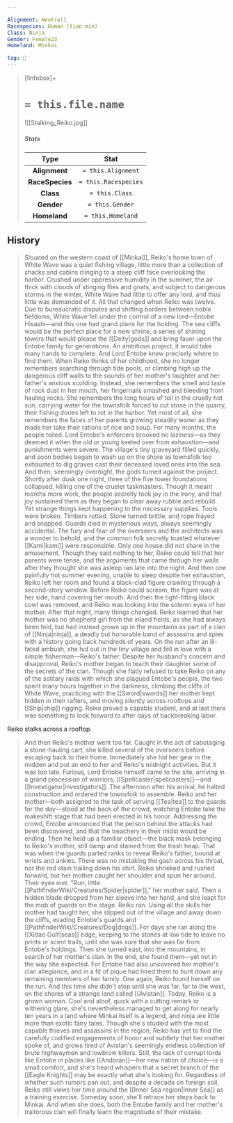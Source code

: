 ```yaml
---

Alignment: Neutral1
Racespecies: Human (tian-min)
Class: Ninja
Gender: Female23
Homeland: Minkai

tag: 👤️
---
```


> [!infobox]+
> #  `= this.file.name`
> ![[Stalking_Reiko.jpg]]
> ##### Stats
> Type | Stat |
> :---: |:---:|
> **Alignment** | `= this.Alignment` |
> **RaceSpecies** | `= this.Racespecies` |
> **Class** | `= this.Class` |
> **Gender** | `= this.Gender` |
> **Homeland** | `= this.Homeland` |



## History

> Situated on the western coast of [[Minkai]], Reiko's home town of White Wave was a quiet fishing village, little more than a collection of shacks and cabins clinging to a steep cliff face overlooking the harbor. Crushed under oppressive humidity in the summer, the air thick with clouds of stinging flies and gnats, and subject to dangerous storms in the winter, White Wave had little to offer any lord, and thus little was demanded of it.
> All that changed when Reiko was twelve. Due to bureaucratic disputes and shifting borders between noble fiefdoms, White Wave fell under the control of a new lord—Entobe Hisashi—and this one had grand plans for the holding. The sea cliffs would be the perfect place for a new shrine, a series of shining towers that would please the [[Deity|gods]] and bring favor upon the Entobe family for generations. An ambitious project, it would take many hands to complete. And Lord Entobe knew precisely where to find them.
> When Reiko thinks of her childhood, she no longer remembers searching through tide pools, or climbing high up the dangerous cliff walls to the sounds of her mother's laughter and her father's anxious scolding. Instead, she remembers the smell and taste of rock dust in her mouth, her fingernails smashed and bleeding from hauling rocks. She remembers the long hours of toil in the cruelly hot sun, carrying water for the townsfolk forced to cut stone in the quarry, their fishing dories left to rot in the harbor. Yet most of all, she remembers the faces of her parents growing steadily leaner as they made her take their rations of rice and soup.
> For many months, the people toiled. Lord Entobe's enforcers brooked no laziness—as they deemed it when the old or young keeled over from exhaustion—and punishments were severe. The village's tiny graveyard filled quickly, and soon bodies began to wash up on the shore as townsfolk too exhausted to dig graves cast their deceased loved ones into the sea.
> And then, seemingly overnight, the gods turned against the project. Shortly after dusk one night, three of the five tower foundations collapsed, killing one of the crueler taskmasters. Though it meant months more work, the people secretly took joy in the irony, and that joy sustained them as they began to clear away rubble and rebuild. Yet strange things kept happening to the necessary supplies. Tools were broken. Timbers rotted. Stone turned brittle, and rope frayed and snapped. Guards died in mysterious ways, always seemingly accidental. The fury and fear of the overseers and the architects was a wonder to behold, and the common folk secretly toasted whatever [[Kami|kami]] were responsible.
> Only one house did not share in the amusement. Though they said nothing to her, Reiko could tell that her parents were tense, and the arguments that came through her walls after they thought she was asleep ran late into the night. And then one painfully hot summer evening, unable to sleep despite her exhaustion, Reiko left her room and found a black-clad figure crawling through a second-story window.
> Before Reiko could scream, the figure was at her side, hand covering her mouth. And then the tight-fitting black cowl was removed, and Reiko was looking into the solemn eyes of her mother.
> After that night, many things changed. Reiko learned that her mother was no shepherd girl from the inland fields, as she had always been told, but had instead grown up in the mountains as part of a clan of [[Ninja|ninja]], a deadly but honorable band of assassins and spies with a history going back hundreds of years. On the run after an ill-fated ambush, she hid out in the tiny village and fell in love with a simple fisherman—Reiko's father. Despite her husband's concern and disapproval, Reiko's mother began to teach their daughter some of the secrets of the clan. Though she flatly refused to take Reiko on any of the solitary raids with which she plagued Entobe's people, the two spent many hours together in the darkness, climbing the cliffs of White Wave, practicing with the [[Sword|swords]] her mother kept hidden in their rafters, and moving silently across rooftops and [[Ship|ship]] rigging. Reiko proved a capable student, and at last there was something to look forward to after days of backbreaking labor.

 
 Reiko stalks across a rooftop.
> And then Reiko's mother went too far. Caught in the act of sabotaging a stone-hauling cart, she killed several of the overseers before escaping back to their home. Immediately she hid her gear in the midden and put an end to her and Reiko's midnight activities. But it was too late.
> Furious, Lord Entobe himself came to the site, arriving in a grand procession of warriors, [[Spellcaster|spellcasters]]—and [[Investigator|investigators]]. The afternoon after his arrival, he halted construction and ordered the townsfolk to assemble. Reiko and her mother—both assigned to the task of serving [[Tea|tea]] to the guards for the day—stood at the back of the crowd, watching Entobe take the makeshift stage that had been erected in his honor.
> Addressing the crowd, Entobe announced that the person behind the attacks had been discovered, and that the treachery in their midst would be ending. Then he held up a familiar object—the black mask belonging to Reiko's mother, still damp and stained from the trash heap.
> That was when the guards parted ranks to reveal Reiko's father, bound at wrists and ankles. There was no mistaking the gash across his throat, nor the red stain trailing down his shirt.
> Reiko shrieked and rushed forward, but her mother caught her shoulder and spun her around. Their eyes met.
> "Run, little [[PathfinderWiki/Creatures/Spider|spider]]," her mother said. Then a hidden blade dropped from her sleeve into her hand, and she leapt for the mob of guards on the stage.
> Reiko ran. Using all the skills her mother had taught her, she slipped out of the village and away down the cliffs, evading Entobe's guards and [[PathfinderWiki/Creatures/Dog|dogs]]. For days she ran along the [[Xidao Gulf|seas]] edge, keeping to the stones at low tide to leave no prints or scent trails, until she was sure that she was far from Entobe's holdings. Then she turned east, into the mountains, in search of her mother's clan.
> In the end, she found them—yet not in the way she expected. For Entobe had also uncovered her mother's clan allegiance, and in a fit of pique had hired them to hunt down any remaining members of her family. One again, Reiko found herself on the run. And this time she didn't stop until she was far, far to the west, on the shores of a strange land called [[Avistan]].
> Today, Reiko is a grown woman. Cool and aloof, quick with a cutting remark or withering glare, she's nevertheless managed to get along for nearly ten years in a land where Minkai itself is a legend, and ninja are little more than exotic fairy tales. Though she's studied with the most capable thieves and assassins in the region, Reiko has yet to find the carefully codified engagements of honor and subtlety that her mother spoke of, and grows tired of Avistan's seemingly endless collection of brute highwaymen and lowbrow killers. Still, the lack of corrupt lords like Entobe in places like [[Andoran]]—her new nation of choice—is a small comfort, and she's heard whispers that a secret branch of the [[Eagle Knights]] may be exactly what she's looking for. Regardless of whether such rumors pan out, and despite a decade on foreign soil, Reiko still views her time around the [[Inner Sea region|Inner Sea]] as a training exercise. Someday soon, she'll retrace her steps back to Minkai. And when she does, both the Entobe family and her mother's traitorous clan will finally learn the magnitude of their mistake.








